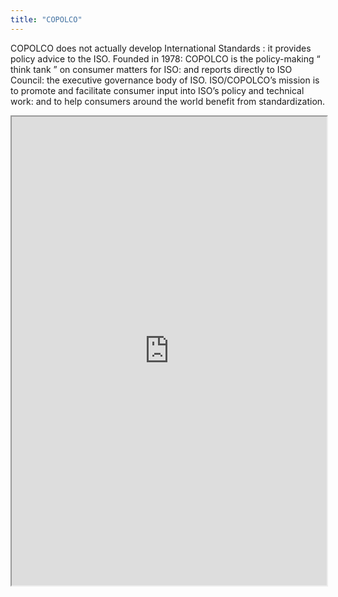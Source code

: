 ```yaml
---
title: "COPOLCO"
---
```


COPOLCO does not actually develop International Standards : it provides policy advice to the ISO. Founded in 1978: COPOLCO is the policy-making “ think tank ” on consumer matters for ISO: and reports directly to ISO Council: the executive governance body of ISO. ISO/COPOLCO’s mission is to promote and facilitate consumer input into ISO’s policy and technical work: and to help consumers around the world benefit from standardization.

<iframe height="750" width="100%" src="https://ewelton.github.io/ktest/wiki.html#COPOLCO"></iframe>
